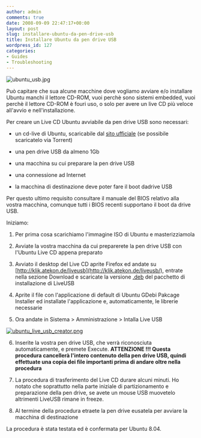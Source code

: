 ```yaml
---
author: admin
comments: true
date: 2008-09-09 22:47:17+00:00
layout: post
slug: installare-ubuntu-da-pen-drive-usb
title: Installare Ubuntu da pen drive USB
wordpress_id: 127
categories:
- Guides
- Troubleshooting
---
```


![ubuntu_usb.jpg](http://www.expobrain.net/wp-content/uploads/2008/09/ubuntu_usb.jpg)

Può capitare che sua alcune macchine dove vogliamo avviare e/o installare Ubuntu manchi il lettore CD-ROM, vuoi perchè sono sistemi embedded, vuoi perchè il lettore CD-ROM è fouri uso, o solo per avere un live CD più veloce all'avvio e nell'installazione.

<!-- more -->Per creare un Live CD Ubuntu avviabile da pen drive USB sono necessari:



	
  * un cd-live di Ubuntu, scaricabile dal [sito ufficiale](http://www.ubuntu-it.org/) (se possibile scaricatelo via Torrent)

	
  * una pen drive USB da almeno 1Gb

	
  * una macchina su cui preparare la pen drive USB

	
  * una connessione ad Internet

	
  * la macchina di destinazione deve poter fare il boot dadrive USB


Per questo ultimo requisito consultare il manuale del BIOS relativo alla vostra macchina, comunque tutti i BIOS recenti supportano il boot da drive USB.

Iniziamo:

	
  1. Per prima cosa scarichiamo l'immagine ISO di Ubuntu e masterizziamola

	
  2. Avviate la vostra macchina da cui preparerete la pen drive USB con l'Ubuntu Live CD appena preparato

	
  3. Avviato il desktop del Live CD aprite Firefox ed andate su [http://klik.atekon.de/liveusb](http://klik.atekon.de/liveusb/), entrate nella sezione Download e scaricate la versione [.deb](http://ppa.launchpad.net/probono/ubuntu/pool/main/l/liveusb/) del pacchetto di installazione di LiveUSB

	
  4. Aprite il file con l'applicazione di default di Ubuntu GDebi Pakcage Installer ed installate l'applicazione e, automaticamente, le librerie necessarie

	
  5. Ora andate in Sistema > Amministrazione > Intalla Live USB
[](http://www.expobrain.net/wp-content/uploads/2008/09/ubuntu_live_usb_creator.png) 


[![ubuntu_live_usb_creator.png](http://www.expobrain.net/wp-content/uploads/2008/09/ubuntu_live_usb_creator.thumbnail.png)](http://www.expobrain.net/wp-content/uploads/2008/09/ubuntu_live_usb_creator.png)




	
  6. Inserite la vostra pen drive USB, che verrà riconosciuta automaticamente, e premete Execute.
**ATTENZIONE !!! Questa procedura cancellerà l'intero contenuto della pen drive USB, quindi effettuate una copia dei file importanti prima di andare oltre nella procedura**

	
  7. La procedura di trasferimento del Live CD durare alcuni minuti. Ho notato che soprattutto nella parte iniziale di partizionamento e preparazione della pen drive, se avete un mouse USB muovetelo altrimenti LiveUSB rimane in freeze.

	
  8. Al termine della procedura etraete la pen drive eusatela per avviare la macchina di destinazione


La procedura è stata testata ed è confermata per Ubuntu 8.04.
